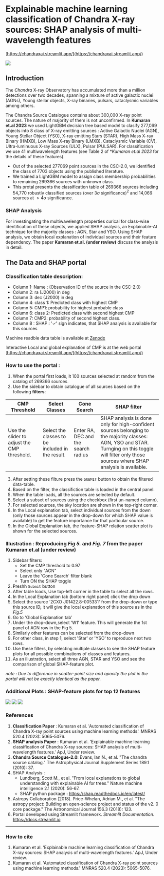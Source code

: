 # Explainable machine learning classification of Chandra X-ray sources: SHAP analysis of multi-wavelength features



[https://chandraxai.streamlit.app/](https://chandraxai.streamlit.app/)


<img src="images/streamlit-light-portal-screenshot.PNG">


## Introduction 
The *Chandra* X-ray Observatory has accumulated more than a million detections over two decades, spanning a mixture of active galactic nuclei (AGNs), Young stellar objects, X-ray binaries, pulsars, cataclysmic variables among others.  

The Chandra Source Catalogue contains about 300,000 X-ray point sources. The nature of majority of them is not unconfirmed. In **Kumaran et.al 2023** we used LightGBM decision tree based model to clasify 277,069 objects into 8 class of X-ray emitting sources : Active Galactic Nuclei (AGN), Young Stellar Object (YSO), X-ray emitting Stars (STAR), High Mass X-ray Binary (HMXB), Low Mass X-ray Binary (LMXB), Cataclysmic Variable (CV), Ultra-luminuous X-ray Sources (ULX), Pulsar (PULSAR). For classification we use 41 multiwavelength features (see Table 2 of **Kumaran et.al 2023* for the details of these features).

* Out of the selected 277069 point sources in the CSC-2.0, we identified the class of 7703 objects using the published literature.
* We trained a LightGBM model to assign class membership probabilities to remaining 269366 sources with unknown class.
* This protal presents the classification table of 269366 sources including 54,770 robustly classified sources (over $3\sigma$ significance)$^2$ and 14,066 sources at $>4\sigma$ significance.

### SHAP Analysis
For investingating the multiwavelength properties curical for class-wise identification of these objects, we applied SHAP analysis, an Explainable-AI technique for the majority classes : AGN, Star and YSO. Using SHAP analysis, we obtain local explanation of individual sources and their feature dependency. The paper **Kumaran et.al. (under review)** discuss the analysis in detail. 

## The Data and SHAP portal
### Classification table description: 
*    Column 1: Name : (Observation ID of the source in the CSC-2.0)
*    Column 2: ra (J2000) in deg
*    Column 3: dec (J2000) in deg
*    Column 4: class 1: Predicted class with highest CMP
*    Column 5: CMP1: probability for highest probable class
*    Column 6: class 2: Predicted class with second highest CMP
*    Column 7: CMP2: probability of second highest class.
*    Column 8 : SHAP : '✓' sign indicates, that SHAP analysis is available for this sources

Machine readble data table is available at [Zenodo](https://doi.org/10.5281/zenodo.17346885)

Interactive Local and global explanation of CMP is at the web portal [https://chandraxai.streamlit.app/](https://chandraxai.streamlit.app/)

### How to use the portal :

1. When the portal first loads, it 100 sources selected at random from the catalog of 269366 sources.
2. Use the sidebar to obtain catalogue of all sources based on the following **filters**: 

| CMP Threshold | Select Classes | Cone Search | SHAP filter |
|----------------|----------------|-------------|-------------|
| Use the slider to adjust the CMP threshold. | Select the classes to be included in the result. | Enter RA, DEC and the search radius | SHAP analysis is done only for high-confident sources belonging to the majority classes: AGN, YSO and STAR. Turnging on this toggle will filter only those sources where SHAP analysis is available.|
3. After setting these filture press the `SUBMIT` button to obtain the filtered data-table.
4. Based on the filter, the classifiction table is loaded in the central panel.
5. When the table loads, all the sources are selected by default.
6. Select a subset of sources using the checkbox (first un-named column).
7. For selected sources, the sky location are shown in the top-right corner.
8. In the Local explanation tab, select individual sources from the down (only those sources appear in the drop-down for which SHAP value is available) to get the feature importance for that particular source.
9. In the Global Explanation tab, the feature-SHAP relation scatter plot is shown for the selected sources.

### Illustration : Reproducing _Fig 5._ and _Fig. 7_ from the paper **Kumaran et.al (under review)**

1. Sidebar filters: 
    * Set the CMP threshold to 0.97
    * Select only "AGN"
    * Leave the 'Cone Search' filter blank
    * Turn ON the SHAP toggle
2. Preshh `Submit` button
3. After table loads, Use top-left corner in the table to select all the rows.
4. In the Local Explanation tab (bottom right panel) click the drop down
5. Select the source '2CXO J01422.8-005331' from the drop-down or type this source ID, it will give the local explanation of this source as in the _Fig.5_
6. Go to 'Global Explanation tab'
7. Under the drop-down,select 'W1' feature. This will generate the 1st panel of AGN row in the Fig 5.
8. Similarly other features can be selected from the drop-down
9. For other class, in step 1, select 'Star' or 'YSO' to reproduce next two rows.
10. Use these filters, by selecting multiple classes to see the SHAP feature plots for all possible combinations of classes and features.
11. As an illustration, select all three AGN, STAR and YSO and see the comparison of global SHAP-feature plot.

_note : Due to difference in scatter-point size and opacity the  plot in the portal will not be exactly identical as the paper._


### Additional Plots : SHAP-feature plots for top 12 features

<img src="images/AGN-shap-feat.png" style = "max-width:400px;">
<img src="images/STAR-shap-feat.png" style = "max-width:400px;">
<img src="images/YSO-shap-feat.png" style = "max-width:400px;">


### References 

 1. **Classification Paper** : Kumaran et al. 'Automated classification of Chandra X-ray point sources using machine learning methods.' MNRAS 520.4 (2023): 5065-5076.
2. **SHAP analysis Paper** : Kumaran et al. 'Explainable machine learning classification of Chandra X-ray sources: SHAP analysis of multi-wavelength features.' ApJ, Under review.
3. **Chandra Source Catalogue-2.0**: Evans, Ian N., et al. "The chandra source catalog." The Astrophysical Journal Supplement Series 189.1 (2010): 37.
4. SHAP Analysis : 
    * Lundberg, Scott M., et al. "From local explanations to global understanding with explainable AI for trees." Nature machine intelligence 2.1 (2020): 56-67.
    * SHAP python package : https://shap.readthedocs.io/en/latest/
5. Astropy Collaboration (2018). Price-Whelan, Adrian M., et al. "The astropy project: Building an open-science project and status of the v2. 0 core package." The Astronomical Journal 156.3 (2018): 123.
6. Portal developed using Streamlit framework. *Streamlit Documentation*. https://docs.streamlit.io  


---

### How to cite

1. Kumaran et al. 'Explainable machine learning classification of Chandra X-ray sources: SHAP analysis of multi-wavelength features.' ApJ, Under review.
2. Kumaran et al. 'Automated classification of Chandra X-ray point sources using machine learning methods.' MNRAS 520.4 (2023): 5065-5076.